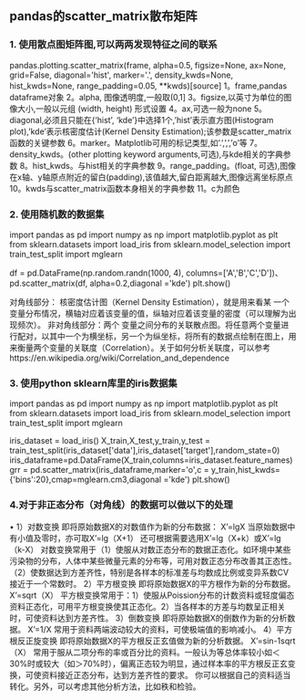 ## pandas的scatter_matrix散布矩阵
### 1.	使用散点图矩阵图,可以两两发现特征之间的联系
pandas.plotting.scatter_matrix(frame, alpha=0.5, figsize=None, ax=None, grid=False, diagonal='hist', marker='.', density_kwds=None, hist_kwds=None, range_padding=0.05, **kwds)[source]
1。frame,pandas dataframe对象 
2。alpha, 图像透明度,一般取(0,1] 
3。figsize,以英寸为单位的图像大小,一般以元组 (width, height) 形式设置 
4。ax,可选一般为none 
5。diagonal,必须且只能在{‘hist’, ‘kde’}中选择1个,’hist’表示直方图(Histogram plot),’kde’表示核密度估计(Kernel Density Estimation);该参数是scatter_matrix函数的关键参数 
6。marker。Matplotlib可用的标记类型,如’.’,’,’,’o’等 
7。density_kwds。(other plotting keyword arguments,可选),与kde相关的字典参数 
8。hist_kwds。与hist相关的字典参数 
9。range_padding。(float, 可选),图像在x轴、y轴原点附近的留白(padding),该值越大,留白距离越大,图像远离坐标原点 
10。kwds与scatter_matrix函数本身相关的字典参数 
11。c为颜色
### 2.	使用随机数的数据集
import pandas as pd
import numpy as np
import matplotlib.pyplot as plt
from sklearn.datasets import load_iris
from sklearn.model_selection import train_test_split
import mglearn

df = pd.DataFrame(np.random.randn(1000, 4), columns=['A','B','C','D'])、pd.scatter_matrix(df, alpha=0.2,diagonal ='kde')
	plt.show()
 
对角线部分： 核密度估计图（Kernel Density Estimation），就是用来看某 一个变量分布情况，横轴对应着该变量的值，纵轴对应着该变量的密度（可以理解为出现频次）。
非对角线部分：两个 变量之间分布的关联散点图。将任意两个变量进行配对，以其中一个为横坐标，另一个为纵坐标，将所有的数据点绘制在图上，用来衡量两个变量的关联度（Correlation）。关于如何分析关联度，可以参考https://en.wikipedia.org/wiki/Correlation_and_dependence
### 3. 使用python sklearn库里的iris数据集
import pandas as pd
import numpy as np
import matplotlib.pyplot as plt
from sklearn.datasets import load_iris
from sklearn.model_selection import train_test_split
import mglearn

iris_dataset = load_iris()
X_train,X_test,y_train,y_test = train_test_split(iris_dataset['data'],iris_dataset['target'],random_state=0)
iris_dataframe=pd.DataFrame(X_train,columns=iris_dataset.feature_names)
grr = pd.scatter_matrix(iris_dataframe,marker='o',c = y_train,hist_kwds={'bins':20},cmap=mglearn.cm3,diagonal ='kde')
plt.show()
 
### 4.对于非正态分布（对角线）的数据可以做以下的处理
•	1）对数变换
即将原始数据X的对数值作为新的分布数据：
X’=lgX
当原始数据中有小值及零时，亦可取X’=lg（X+1）
还可根据需要选用X’=lg（X+k）或X’=lg（k-X）
对数变换常用于（1）使服从对数正态分布的数据正态化。如环境中某些污染物的分布，人体中某些微量元素的分布等，可用对数正态分布改善其正态性。（2）使数据达到方差齐性，特别是各样本的标准差与均数成比例或变异系数CV接近于一个常数时。
2）平方根变换
即将原始数据X的平方根作为新的分布数据。
X’=sqrt（X）
平方根变换常用于：1）使服从Poission分布的计数资料或轻度偏态资料正态化，可用平方根变换使其正态化。2）当各样本的方差与均数呈正相关时，可使资料达到方差齐性。
3）倒数变换
即将原始数据X的倒数作为新的分析数据。
X’=1/X
常用于资料两端波动较大的资料，可使极端值的影响减小。
4）平方根反正旋变换
即将原始数据X的平方根反正玄值做为新的分析数据。
X’=sin-1sqrt（X）
常用于服从二项分布的率或百分比的资料。一般认为等总体率较小如＜30%时或较大（如＞70%时），偏离正态较为明显，通过样本率的平方根反正玄变换，可使资料接近正态分布，达到方差齐性的要求。
你可以根据自己的资料适当转化。另外，可以考虑其他分析方法，比如秩和检验。

